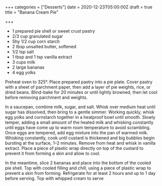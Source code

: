 +++
categories = ["Desserts"]
date = 2020-12-23T05:00:00Z
draft = true
title = "Banana Cream Pie"

+++
* 1 prepared pie shell or sweet crust pastry 
* 2/3 cup granulated sugar 
* Shy 1/2 cup corn starch 
* 2 tbsp unsalted butter, softened 
* 1/2 tsp salt 
* 1 tbsp and 1 tsp vanilla extract 
* 3 cups milk 
* 2 large bananas 
* 4 egg yolks

Preheat oven to 325°. Place prepared pastry into a pie plate. Cover pastry with a sheet of parchment paper, then add a layer of pie weights, rice, or dried beans. Blind-bake for 20 minutes or until lightly browned, then let cool before removing parchment and weights. 

In a saucepan, combine milk, sugar, and salt. Whisk over medium heat until sugar has dissolved, then bring to a gentle simmer. Working quickly, whisk egg yolks and cornstarch together in a heatproof bowl until smooth. Slowly temper, adding a small amount of the heated milk and whisking constantly until eggs have come up to warm room temperature to avoid scrambling. Once eggs are tempered, add egg mixture into the pan of warmed milk. Whisking constantly, cook until custard is thickened and big bubbles begin bursting at the surface, 1–2 minutes. Remove from heat and whisk in vanilla extract. Place a piece of plastic wrap directly on top of the custard to prevent it from forming a skin and allow to cool. 

In the meantime, slice 2 bananas and place into the bottom of the cooled pie shell. Top with cooled filling and chill, using a piece of plastic wrap to prevent a skin from forming. Refrigerate for at least 2 hours and up to 1 day before serving. Top with whipped cream to serve